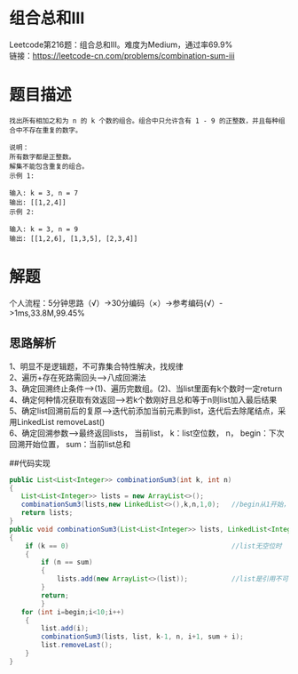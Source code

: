 # 组合总和III
Leetcode第216题：组合总和III。难度为Medium，通过率69.9%  
链接：https://leetcode-cn.com/problems/combination-sum-iii
# 题目描述
    找出所有相加之和为 n 的 k 个数的组合。组合中只允许含有 1 - 9 的正整数，并且每种组合中不存在重复的数字。
   
    说明：
    所有数字都是正整数。
    解集不能包含重复的组合。 
    示例 1:
    
    输入: k = 3, n = 7
    输出: [[1,2,4]]
    示例 2:
    
    输入: k = 3, n = 9
    输出: [[1,2,6], [1,3,5], [2,3,4]]
# 解题
个人流程：5分钟思路（√）->30分编码（×）->参考编码(√）->1ms,33.8M,99.45%
## 思路解析
1、明显不是逻辑题，不可靠集合特性解决，找规律  
2、遍历+存在死路需回头-->八成回溯法  
3、确定回溯终止条件-->(1)、遍历完数组。(2)、当list里面有k个数时一定return  
4、确定何种情况获取有效返回-->若k个数刚好且总和等于n则list加入最后结果  
5、确定list回溯前后的复原-->迭代前添加当前元素到list，迭代后去除尾结点，采用LinkedList removeLast()  
6、确定回溯参数-->最终返回lists， 当前list， k：list空位数， n， begin：下次回溯开始位置， sum：当前list总和 

##代码实现  
```java
public List<List<Integer>> combinationSum3(int k, int n)
{
   List<List<Integer>> lists = new ArrayList<>();
   combinationSum3(lists,new LinkedList<>(),k,n,1,0);   //begin从1开始，比如n是9，数据为1~9
   return lists;
}
public void combinationSum3(List<List<Integer>> lists, LinkedList<Integer> list, int k, int n, int begin, int sum)
{
    if (k == 0)                                         //list无空位时
    {
        if (n == sum)
        {
            lists.add(new ArrayList<>(list));           //list是引用不可直接add
        }
        return;    
        }
   for (int i=begin;i<10;i++)
    {
        list.add(i);
        combinationSum3(lists, list, k-1, n, i+1, sum + i);
        list.removeLast();
    }
}
```




